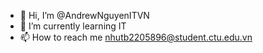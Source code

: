 - 👋 Hi, I’m @AndrewNguyenITVN
- 🌱 I’m currently learning IT
- 📫 How to reach me nhutb2205896@student.ctu.edu.vn


<!---
AndrewNguyenITVN/AndrewNguyenITVN is a ✨ special ✨ repository because its `README.md` (this file) appears on your GitHub profile.
You can click the Preview link to take a look at your changes.
--->

